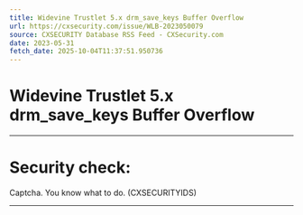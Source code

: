 ```yaml
---
title: Widevine Trustlet 5.x drm_save_keys Buffer Overflow
url: https://cxsecurity.com/issue/WLB-2023050079
source: CXSECURITY Database RSS Feed - CXSecurity.com
date: 2023-05-31
fetch_date: 2025-10-04T11:37:51.950736
---
```


# Widevine Trustlet 5.x drm_save_keys Buffer Overflow

---

# Security check:

Captcha. You know what to do. (CXSECURITYIDS)

---